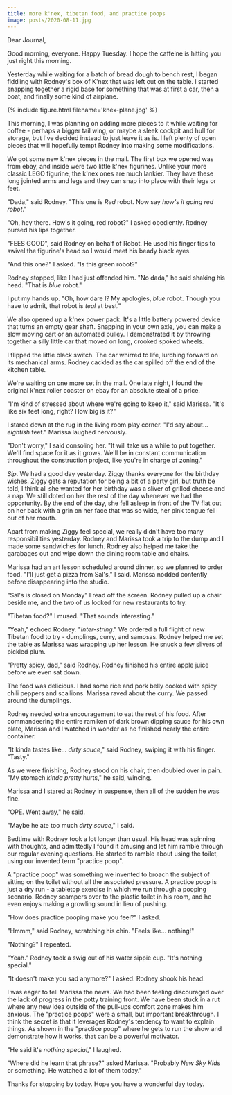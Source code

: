 ```yaml
---
title: more k'nex, tibetan food, and practice poops
image: posts/2020-08-11.jpg
---
```


Dear Journal,

Good morning, everyone.  Happy Tuesday.  I hope the caffeine is
hitting you just right this morning.

Yesterday while waiting for a batch of bread dough to bench rest, I
began fiddling with Rodney's box of K'nex that was left out on the
table.  I started snapping together a rigid base for something that
was at first a car, then a boat, and finally some kind of airplane.

{% include figure.html filename='knex-plane.jpg' %}

This morning, I was planning on adding more pieces to it while waiting
for coffee - perhaps a bigger tail wing, or maybe a sleek cockpit and
hull for storage, but I've decided instead to just leave it as is.  I
left plenty of open pieces that will hopefully tempt Rodney into
making some modifications.

We got some new k'nex pieces in the mail.  The first box we opened was
from ebay, and inside were two little k'nex figurines.  Unlike your
more classic LEGO figurine, the k'nex ones are much lankier.  They
have these long jointed arms and legs and they can snap into place
with their legs or feet.

"Dada," said Rodney.  "This one is _Red_ robot.  Now say _how's it
going red robot_."

"Oh, hey there.  How's it going, red robot?" I asked obediently.
Rodney pursed his lips together.

"FEES GOOD", said Rodney on behalf of Robot.  He used his finger tips
to swivel the figurine's head so I would meet his beady black eyes.

"And this one?" I asked.  "Is this green robot?"

Rodney stopped, like I had just offended him.  "No dada," he said
shaking his head.  "That is _blue_ robot."

I put my hands up.  "Oh, how dare I?  My apologies, _blue_ robot.
Though you have to admit, that robot is _teal_ at best."

We also opened up a k'nex power pack.  It's a little battery powered
device that turns an empty gear shaft.  Snapping in your own axle, you
can make a slow moving cart or an automated pulley.  I demonstrated it
by throwing together a silly little car that moved on long, crooked
spoked wheels.

I flipped the little black switch.  The car whirred to life, lurching
forward on its mechanical arms.  Rodney cackled as the car spilled off
the end of the kitchen table.

We're waiting on one more set in the mail.  One late night, I found
the original k'nex roller coaster on ebay for an absolute steal of a
price.

"I'm kind of stressed about where we're going to keep it," said
Marissa.  "It's like six feet long, right?  How big is it?"

I stared down at the rug in the living room play corner.  "I'd say
about... _eightish_ feet."  Marissa laughed nervously.

"Don't worry," I said consoling her.  "It will take us a while to put
together.  We'll find space for it as it grows.  We'll be in constant
communication throughout the construction project, like you're in
charge of zoning."

_Sip_.  We had a good day yesterday.  Ziggy thanks everyone for the
birthday wishes.  Ziggy gets a reputation for being a bit of a party
girl, but truth be told, I think all she wanted for her birthday was a
sliver of grilled cheese and a nap.  We still doted on her the rest of
the day whenever we had the opportunity.  By the end of the day, she
fell asleep in front of the TV flat out on her back with a grin on her
face that was so wide, her pink tongue fell out of her mouth.

Apart from making Ziggy feel special, we really didn't have too many
responsibilities yesterday.  Rodney and Marissa took a trip to the
dump and I made some sandwiches for lunch.  Rodney also helped me take
the garabages out and wipe down the dining room table and chairs.

Marissa had an art lesson scheduled around dinner, so we planned to
order food.  "I'll just get a pizza from Sal's," I said.  Marissa
nodded contently before disappearing into the studio.

"Sal's is closed on Monday" I read off the screen.  Rodney pulled up a
chair beside me, and the two of us looked for new restaurants to try.

"Tibetan food?" I mused.  "That sounds interesting."

"Yeah," echoed Rodney.  "_Inter-string_."  We ordered a full flight of
new Tibetan food to try - dumplings, curry, and samosas.  Rodney
helped me set the table as Marissa was wrapping up her lesson.  He
snuck a few slivers of pickled plum.

"Pretty spicy, dad," said Rodney.  Rodney finished his entire apple
juice before we even sat down.

The food was delicious.  I had some rice and pork belly cooked with
spicy chili peppers and scallions.  Marissa raved about the curry.  We
passed around the dumplings.

Rodney needed extra encouragement to eat the rest of his food.  After
commandeering the entire ramiken of dark brown dipping sauce for his
own plate, Marissa and I watched in wonder as he finished nearly the
entire container.

"It kinda tastes like... _dirty sauce_," said Rodney, swiping it with
his finger.  "Tasty."

As we were finishing, Rodney stood on his chair, then doubled over in
pain.  "My stomach _kinda pretty_ hurts," he said, wincing.  

Marissa and I stared at Rodney in suspense, then all of the sudden he
was fine.

"OPE.  Went away," he said.

"Maybe he ate too much _dirty sauce_," I said.

Bedtime with Rodney took a lot longer than usual.  His head was
spinning with thoughts, and admittedly I found it amusing and let him
ramble through our regular evening questions.  He started to ramble
about using the toilet, using our invented term "practice poop".

A "practice poop" was something we invented to broach the subject of
sitting on the toilet without all the associated pressure.  A practice
poop is just a dry run - a tabletop exercise in which we run through a
pooping scenario.  Rodney scampers over to the plastic toilet in his
room, and he even enjoys making a growling sound in lieu of pushing.

"How does practice pooping make you feel?" I asked.

"Hmmm," said Rodney, scratching his chin.  "Feels like... nothing!"

"Nothing?" I repeated.

"Yeah."  Rodney took a swig out of his water sippie cup.  "It's
nothing special."

"It doesn't make you sad anymore?" I asked.  Rodney shook his head.

I was eager to tell Marissa the news.  We had been feeling discouraged
over the lack of progress in the potty training front.  We have been
stuck in a rut where any new idea outside of the pull-ups comfort zone
makes him anxious.  The "practice poops" were a small, but important
breakthrough.  I think the secret is that it leverages Rodney's
tendency to want to explain things.  As shown in the "practice poop"
where he gets to run the show and demonstrate how it works, that can
be a powerful motivator.

"He said it's _nothing special_," I laughed.

"Where did he learn that phrase?" asked Marissa. "Probably _New Sky
Kids_ or something.  He watched a lot of them today."

Thanks for stopping by today.  Hope you have a wonderful day today.
